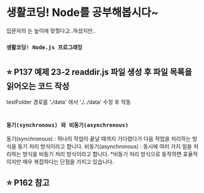 # 생활코딩! Node를 공부해봅시다~

입문자의 눈 높이에 맞췄다고..하셨지만..

### `생활코딩! Node.js 프로그래밍`

#

## ⭐️ P137 예제 23-2 readdir.js 파일 생성 후 파일 목록을 읽어오는 코드 작성
testFolder 경로를 './data' 에서 './../data' 수정 후 작동 

#

### `동기(synchronous) 와 비동기(asynchronous)`
동기(synchronous) : 하나의 작업이 끝날 때까지 기다렸다가 다음 작업을 처리하는 방식을 동기 처리 방식이라고 합니다.
비동기(asynchronous) : 동시에 여러 가지 일을 처리하는 방식을 비동기 처리 방식이라고 합니다.
*비동기 처리 방식으로 동작하면 효율적이지만 매우 복잡하다는 단점을 가지고 있습니다.
## ⭐️ P162 참고
